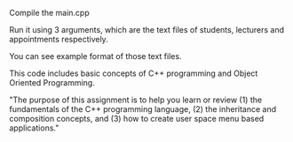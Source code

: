 Compile the main.cpp

Run it using 3 arguments, which are the text files of students, lecturers and appointments respectively.

You can see example format of those text files.

This code includes basic concepts of C++ programming and Object Oriented Programming.

"The purpose of this assignment is to help you learn or review (1) the fundamentals of the C++ programming language, (2) the inheritance and composition concepts, and (3) how to create user space menu based applications."
